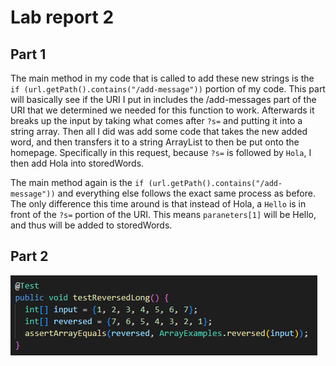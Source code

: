 # Lab report 2

## Part 1

The main method in my code that is called to add these new strings is the `if (url.getPath().contains("/add-message"))` portion of my code.
This part will basically see if the URI I put in includes the /add-messages part of the URI that we determined we needed for this function to work.
Afterwards it breaks up the input by taking what comes after `?s=` and putting it into a string array. Then all I did was add some code that 
takes the new added word, and then transfers it to a string ArrayList to then be put onto the homepage. Specifically in this request, 
because `?s=` is followed by `Hola`, I then add Hola into storedWords.

The main method again is the `if (url.getPath().contains("/add-message"))` and everything else follows the exact same process as before. The only
difference this time around is that instead of Hola, a `Hello` is in front of the `?s=` portion of the URI. This means `paraneters[1]` will be Hello,
and thus will be added to storedWords.


## Part 2
![Failure inducing input](bug-input.png)

